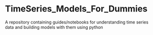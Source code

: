 # TimeSeries_Models_For_Dummies
A repository containing guides/notebooks for understanding time series data and building models with them using python
